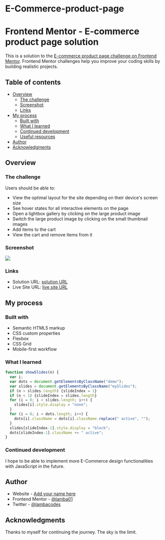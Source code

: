 # E-Commerce-product-page
# Frontend Mentor - E-commerce product page solution

This is a solution to the [E-commerce product page challenge on Frontend Mentor](https://www.frontendmentor.io/challenges/ecommerce-product-page-UPsZ9MJp6). Frontend Mentor challenges help you improve your coding skills by building realistic projects.

## Table of contents

- [Overview](#overview)
  - [The challenge](#the-challenge)
  - [Screenshot](#screenshot)
  - [Links](#links)
- [My process](#my-process)
  - [Built with](#built-with)
  - [What I learned](#what-i-learned)
  - [Continued development](#continued-development)
  - [Useful resources](#useful-resources)
- [Author](#author)
- [Acknowledgments](#acknowledgments)


## Overview

### The challenge

Users should be able to:

- View the optimal layout for the site depending on their device's screen size
- See hover states for all interactive elements on the page
- Open a lightbox gallery by clicking on the large product image
- Switch the large product image by clicking on the small thumbnail images
- Add items to the cart
- View the cart and remove items from it

### Screenshot

![](./screenshot7.png)


### Links

- Solution URL: [ solution URL ](https://github.com/lamba01/E-Commerce-product-page)
- Live Site URL: [ live site URL](https://commerceproduct-pages.netlify.app/)

## My process

### Built with

- Semantic HTML5 markup
- CSS custom properties
- Flexbox
- CSS Grid
- Mobile-first workflow


### What I learned



```js
function showSlides(n) {
  var i;
  var dots = document.getElementsByClassName("demo");
  var slides = document.getElementsByClassName("mySlides");
  if (n > slides.length) {slideIndex = 1}
  if (n < 1) {slideIndex = slides.length}
  for (i = 0; i < slides.length; i++) {
    slides[i].style.display = "none";
  }
  for (i = 0; i < dots.length; i++) {
    dots[i].className = dots[i].className.replace(" active", "");
  }
  slides[slideIndex-1].style.display = "block";
  dots[slideIndex-1].className += " active";
}
```


### Continued development
I hope to be able to implement more E-Commerce design functionalities with JavaScript in the future.


## Author

- Website - [Add your name here](https://www.your-site.com)
- Frontend Mentor - [@lamba01](https://www.frontendmentor.io/profile/lamba01)
- Twitter - [@lambacodes](https://www.twitter.com/lambacodes)


## Acknowledgments

Thanks to myself for continuing the journey. The sky is the limit.
